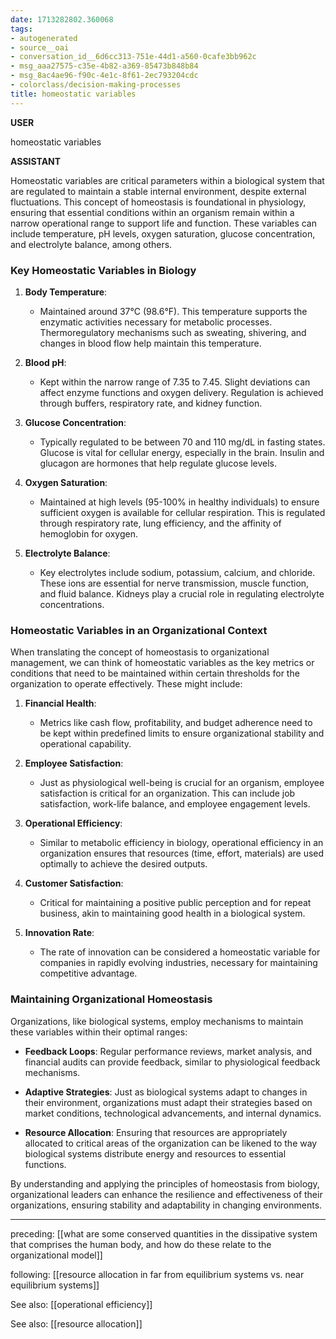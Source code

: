 ```yaml
---
date: 1713282802.360068
tags:
- autogenerated
- source__oai
- conversation_id__6d6cc313-751e-44d1-a560-0cafe3bb962c
- msg_aaa27575-c35e-4b82-a369-85473b848b84
- msg_8ac4ae96-f90c-4e1c-8f61-2ec793204cdc
- colorclass/decision-making-processes
title: homeostatic variables
---
```


**USER**

homeostatic variables


**ASSISTANT**

Homeostatic variables are critical parameters within a biological system that are regulated to maintain a stable internal environment, despite external fluctuations. This concept of homeostasis is foundational in physiology, ensuring that essential conditions within an organism remain within a narrow operational range to support life and function. These variables can include temperature, pH levels, oxygen saturation, glucose concentration, and electrolyte balance, among others.

### Key Homeostatic Variables in Biology

1. **Body Temperature**: 
   - Maintained around 37°C (98.6°F). This temperature supports the enzymatic activities necessary for metabolic processes. Thermoregulatory mechanisms such as sweating, shivering, and changes in blood flow help maintain this temperature.

2. **Blood pH**:
   - Kept within the narrow range of 7.35 to 7.45. Slight deviations can affect enzyme functions and oxygen delivery. Regulation is achieved through buffers, respiratory rate, and kidney function.

3. **Glucose Concentration**:
   - Typically regulated to be between 70 and 110 mg/dL in fasting states. Glucose is vital for cellular energy, especially in the brain. Insulin and glucagon are hormones that help regulate glucose levels.

4. **Oxygen Saturation**:
   - Maintained at high levels (95-100% in healthy individuals) to ensure sufficient oxygen is available for cellular respiration. This is regulated through respiratory rate, lung efficiency, and the affinity of hemoglobin for oxygen.

5. **Electrolyte Balance**:
   - Key electrolytes include sodium, potassium, calcium, and chloride. These ions are essential for nerve transmission, muscle function, and fluid balance. Kidneys play a crucial role in regulating electrolyte concentrations.

### Homeostatic Variables in an Organizational Context

When translating the concept of homeostasis to organizational management, we can think of homeostatic variables as the key metrics or conditions that need to be maintained within certain thresholds for the organization to operate effectively. These might include:

1. **Financial Health**:
   - Metrics like cash flow, profitability, and budget adherence need to be kept within predefined limits to ensure organizational stability and operational capability.

2. **Employee Satisfaction**:
   - Just as physiological well-being is crucial for an organism, employee satisfaction is critical for an organization. This can include job satisfaction, work-life balance, and employee engagement levels.

3. **Operational Efficiency**:
   - Similar to metabolic efficiency in biology, operational efficiency in an organization ensures that resources (time, effort, materials) are used optimally to achieve the desired outputs.

4. **Customer Satisfaction**:
   - Critical for maintaining a positive public perception and for repeat business, akin to maintaining good health in a biological system.

5. **Innovation Rate**:
   - The rate of innovation can be considered a homeostatic variable for companies in rapidly evolving industries, necessary for maintaining competitive advantage.

### Maintaining Organizational Homeostasis

Organizations, like biological systems, employ mechanisms to maintain these variables within their optimal ranges:

- **Feedback Loops**: Regular performance reviews, market analysis, and financial audits can provide feedback, similar to physiological feedback mechanisms.
  
- **Adaptive Strategies**: Just as biological systems adapt to changes in their environment, organizations must adapt their strategies based on market conditions, technological advancements, and internal dynamics.

- **Resource Allocation**: Ensuring that resources are appropriately allocated to critical areas of the organization can be likened to the way biological systems distribute energy and resources to essential functions.

By understanding and applying the principles of homeostasis from biology, organizational leaders can enhance the resilience and effectiveness of their organizations, ensuring stability and adaptability in changing environments.


---

preceding: [[what are some conserved quantities in the dissipative system that comprises the human body, and how do these relate to the organizational model]]  


following: [[resource allocation in far from equilibrium systems vs. near equilibrium systems]]

See also: [[operational efficiency]]


See also: [[resource allocation]]